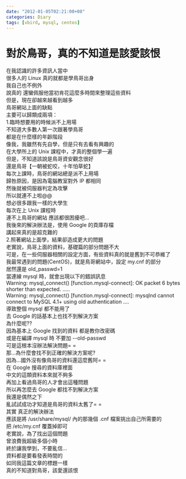 ```yaml
---
date: "2012-01-05T02:21:00+08"
categories: Diary
tags: [vbird, mysql, centos]
---
```

# 對於鳥哥，真的不知道是該愛該恨

在我認識的許多資訊人當中  
很多人的 Linux 真的就都是學鳥哥出身  
我自己也不例外  
說真的 還蠻佩服他當初肯花這麼多時間來整理這些資料  
但是，現在卻越來越看到越多  
鳥哥網站上面的缺點  
主要可以歸類成兩項：  
1.臨時想要用的時候派不上用場  
不知道大多數人第一次跟著學鳥哥  
都是在什麼樣的年齡階段  
像我，我雖然有先自學，但是只有去看有興趣的  
在大學所上的 Unix 課程中，才真的整個學一遍  
但是，不知道該說是鳥哥資安觀念很好  
還是鳥哥【一朝被蛇咬，十年怕草蛇】  
每次上課時，鳥哥的網站總是派不上用場  
歸咎原因，是因為電腦教室對外 IP 都相同  
然後就被伺服器判定為攻擊  
所以就連不上啦@@  
想必很多跟我一樣的大學生  
每次在上 Unix 課程時  
連不上鳥哥的網站 應該都很困擾吧...  
我後來的解決辦法是，使用 Google 的頁庫存檔  
講起來真的是超克難的  
2.照著網站上面學，結果卻造成更大的問題  
老實說，鳥哥上面的資料，基礎篇的部分問題不大  
可是，在一些伺服器相關的設定方面，有些資料真的就是舊到不可恭維了  
我最常遇到的問題(CentOS)，就是鳥哥網站中，設定 my.cnf 的部分  
居然還是 old_passwd=1  
當連線 mysql 時，就會出現以下的錯誤訊息  
Warning: mysql_connect() [function.mysql-connect]: OK packet 6 bytes shorter than expected. .....  
Warning: mysql_connect() [function.mysql-connect]: mysqlnd cannot connect to MySQL 4.1+ using old authentication ....  
導致整個 mysql 都不能用了  
去 Google 的話基本上也找不到解決方案  
為什麼呢??  
因為基本上 Google 找到的資料 都是教你改密碼  
或是在編譯 mysql 時 不要加 --old-passwd  
可是這根本沒辦法解決問題= =  
那...為什麼會找不到正確的解決方案呢?  
因為...國外沒有像鳥哥的資料還這麼舊阿= =  
在 Google 搜尋的資料庫裡面  
中文的這類資料本來就不夠多  
再加上看過鳥哥的人才會出這種問題  
所以再怎麼去 Google 都找不到解決方案  
我還是偶然之下  
亂試試成功才知道是鳥哥的資料太舊了= =  
其實 真正的解決辦法  
應該是將 /usr/share/mysql/ 內的那幾個 .cnf 檔案挑出自己所需要的  
把 /etc/my.cnf 覆蓋掉即可  
老實說，為了找出這個問題  
曾浪費我超級多個小時  
終於讓我學到，不要亂信...  
資料都是要看發表時間的  
如同我這篇文章的標題一樣  
真的不知道對鳥哥，該愛還該恨  
